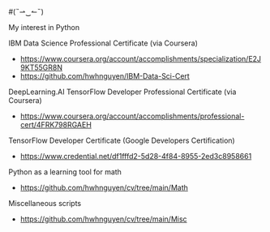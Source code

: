 #(˵⇀‿↼˵)

My interest in Python

IBM Data Science Professional Certificate (via Coursera)
* https://www.coursera.org/account/accomplishments/specialization/E2J9KT55GR8N
* https://github.com/hwhnguyen/IBM-Data-Sci-Cert

DeepLearning.AI TensorFlow Developer Professional Certificate (via Coursera)
* https://www.coursera.org/account/accomplishments/professional-cert/4FRK798RGAEH

TensorFlow Developer Certificate (Google Developers Certification)
* https://www.credential.net/df1fffd2-5d28-4f84-8955-2ed3c8958661

Python as a learning tool for math
* https://github.com/hwhnguyen/cv/tree/main/Math

Miscellaneous scripts
* https://github.com/hwhnguyen/cv/tree/main/Misc
